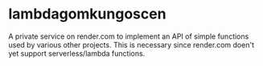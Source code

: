 # lambdagomkungoscen

A private service on render.com to implement an API of simple functions used by various other projects.
This is necessary since render.com doen't yet support serverless/lambda functions.
